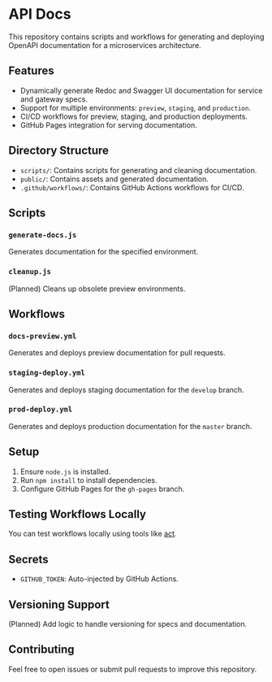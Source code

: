# API Docs

This repository contains scripts and workflows for generating and deploying OpenAPI documentation for a microservices architecture.

## Features
- Dynamically generate Redoc and Swagger UI documentation for service and gateway specs.
- Support for multiple environments: `preview`, `staging`, and `production`.
- CI/CD workflows for preview, staging, and production deployments.
- GitHub Pages integration for serving documentation.

## Directory Structure
- `scripts/`: Contains scripts for generating and cleaning documentation.
- `public/`: Contains assets and generated documentation.
- `.github/workflows/`: Contains GitHub Actions workflows for CI/CD.

## Scripts
### `generate-docs.js`
Generates documentation for the specified environment.

### `cleanup.js`
(Planned) Cleans up obsolete preview environments.

## Workflows
### `docs-preview.yml`
Generates and deploys preview documentation for pull requests.

### `staging-deploy.yml`
Generates and deploys staging documentation for the `develop` branch.

### `prod-deploy.yml`
Generates and deploys production documentation for the `master` branch.

## Setup
1. Ensure `node.js` is installed.
2. Run `npm install` to install dependencies.
3. Configure GitHub Pages for the `gh-pages` branch.

## Testing Workflows Locally
You can test workflows locally using tools like [act](https://github.com/nektos/act).

## Secrets
- `GITHUB_TOKEN`: Auto-injected by GitHub Actions.

## Versioning Support
(Planned) Add logic to handle versioning for specs and documentation.

## Contributing
Feel free to open issues or submit pull requests to improve this repository.
